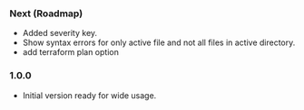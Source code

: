 ### Next (Roadmap)
- Added severity key.
- Show syntax errors for only active file and not all files in active directory.
- add terraform plan option

### 1.0.0
- Initial version ready for wide usage.
